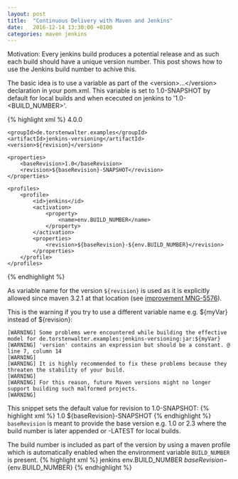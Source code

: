 ```yaml
---
layout: post
title:  "Continuous Delivery with Maven and Jenkins"
date:   2016-12-14 13:30:00 +0100
categories: maven jenkins
---
```


Motivation: Every jenkins build produces a potential release and as such each build should have a unique version number.
This post shows how to use the Jenkins build number to achive this.

The basic idea is to use a variable as part of the &lt;version>...&lt;/version> declaration in your pom.xml. This variable
is set to 1.0-SNAPSHOT by default for local builds and when ececuted on jenkins to '1.0-&lt;BUILD_NUMBER>'.

{% highlight xml %}
<project xmlns="http://maven.apache.org/POM/4.0.0" xmlns:xsi="http://www.w3.org/2001/XMLSchema-instance"
         xsi:schemaLocation="http://maven.apache.org/POM/4.0.0 http://maven.apache.org/maven-v4_0_0.xsd">
    <modelVersion>4.0.0</modelVersion>

    <groupId>de.torstenwalter.examples</groupId>
    <artifactId>jenkins-versioning</artifactId>
    <version>${revision}</version>

    <properties>
        <baseRevision>1.0</baseRevision>
        <revision>${baseRevision}-SNAPSHOT</revision>
    </properties>

    <profiles>
        <profile>
            <id>jenkins</id>
            <activation>
                <property>
                    <name>env.BUILD_NUMBER</name>
                </property>
            </activation>
            <properties>
                <revision>${baseRevision}-${env.BUILD_NUMBER}</revision>
            </properties>
        </profile>
    </profiles>
</project>
{% endhighlight %}


As variable name for the version `${revision}` is used as it is explicitly allowed since maven 3.2.1  at that location
(see [improvement MNG-5576](https://issues.apache.org/jira/browse/MNG-5576)). 

This is the warning if you try to use a different variable name e.g. ${myVar} instead of ${revision}:

    [WARNING] Some problems were encountered while building the effective model for de.torstenwalter.examples:jenkins-versioning:jar:${myVar}
    [WARNING] 'version' contains an expression but should be a constant. @ line 7, column 14
    [WARNING]
    [WARNING] It is highly recommended to fix these problems because they threaten the stability of your build.
    [WARNING]
    [WARNING] For this reason, future Maven versions might no longer support building such malformed projects.
    [WARNING]

This snippet sets the default value for revision to 1.0-SNAPSHOT:
{% highlight xml %}
    <properties>
        <baseRevision>1.0</baseRevision>
        <revision>${baseRevision}-SNAPSHOT</revision>
    </properties>
{% endhighlight %}
`baseRevision` is meant to provide the base version e.g. 1.0 or 2.3 where the build number is later appended or -LATEST for
local builds.

The build number is included as part of the version by using a maven profile which is automatically enabled when the 
environment variable `BUILD_NUMBER` is present. 
{% highlight xml %}
        <profile>
            <id>jenkins</id>
            <activation>
                <property>
                    <name>env.BUILD_NUMBER</name>
                </property>
            </activation>
            <properties>
                <revision>${baseRevision}-${env.BUILD_NUMBER}</revision>
            </properties>
        </profile>
{% endhighlight %}

